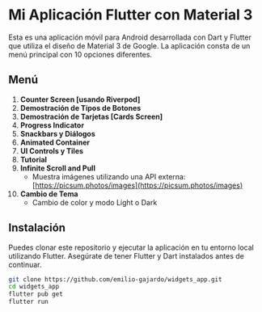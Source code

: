 # Mi Aplicación Flutter con Material 3

Esta es una aplicación móvil para Android desarrollada con Dart y Flutter que utiliza el diseño de Material 3 de Google. La aplicación consta de un menú principal con 10 opciones diferentes.

## Menú

1. **Counter Screen [usando Riverpod]**
2. **Demostración de Tipos de Botones**
3. **Demostración de Tarjetas [Cards Screen]**
4. **Progress Indicator**
5. **Snackbars y Diálogos**
6. **Animated Container**
7. **UI Controls y Tiles**
8. **Tutorial**
9. **Infinite Scroll and Pull**
   - Muestra imágenes utilizando una API externa: [https://picsum.photos/images](https://picsum.photos/images)
10. **Cambio de Tema**
    - Cambio de color y modo Light o Dark

## Instalación

Puedes clonar este repositorio y ejecutar la aplicación en tu entorno local utilizando Flutter. Asegúrate de tener Flutter y Dart instalados antes de continuar.

```bash
git clone https://github.com/emilio-gajardo/widgets_app.git
cd widgets_app
flutter pub get
flutter run
